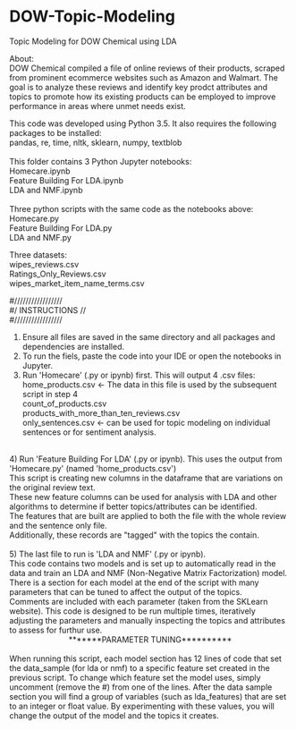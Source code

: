 # DOW-Topic-Modeling
Topic Modeling for DOW Chemical using LDA<BR>

About: <BR>
DOW Chemical compiled a file of online reviews of their products, scraped from prominent ecommerce websites such as Amazon and Walmart. The goal is to analyze these reviews and identify key prodct attributes and topics to promote how its existing products can be employed to improve performance in areas where unmet needs exist. 

This code was developed using Python 3.5. It also requires the following packages to be installed:<BR>
pandas, re, time, nltk, sklearn, numpy, textblob<BR>
<BR>
This folder contains 3 Python Jupyter notebooks:<BR>
Homecare.ipynb<BR>
Feature Building For LDA.ipynb<BR>
LDA and NMF.ipynb<BR>
<BR>
Three python scripts with the same code as the notebooks above:<BR>
Homecare.py<BR>
Feature Building For LDA.py<BR>
LDA and NMF.py<BR>
	
Three datasets:<BR>
wipes_reviews.csv<BR>
Ratings_Only_Reviews.csv<BR>
wipes_market_item_name_terms.csv<BR>


#/////////////////<BR>
#/ INSTRUCTIONS //<BR>
#/////////////////<BR>

1) Ensure all files are saved in the same directory and all packages and dependencies are installed.<BR>
2) To run the fiels, paste the code into your IDE or open the notebooks in Jupyter.<BR>
3) Run 'Homecare' (.py or ipynb) first. This will output 4 .csv files:<BR>
home_products.csv    <- The data in this file is used by the subsequent script in step 4 <BR>
count_of_products.csv <BR>
products_with_more_than_ten_reviews.csv <BR>
only_sentences.csv <- can be used for topic modeling on individual sentences or for sentiment analysis. <BR>
<BR>
4) Run 'Feature Building For LDA' (.py or ipynb). This uses the output from 'Homecare.py' (named 'home_products.csv') <BR>
This script is creating new columns in the dataframe that are variations on the original review text. <BR>
These new feature columns can be used for analysis with LDA and other algorithms to determine if better topics/attributes can be identified. <BR>
The features that are built are applied to both the file with the whole review and the sentence only file. <BR>
Additionally, these records are "tagged" with the topics the contain. <BR>
<BR>
5) The last file to run is 'LDA and NMF' (.py or ipynb). <BR>
This code contains two models and is set up to automatically read in the data and train an LDA and NMF (Non-Negative Matrix Factorization) model. <BR>
There is a section for each model at the end of the script with many parameters that can be tuned to affect the output of the topics. <BR>
Comments are included with each parameter (taken from the SKLearn website). This code is designed to be run multiple times, iteratively adjusting the parameters and manually inspecting the topics and attributes to assess for furthur use. <BR>
				
<center>*******PARAMETER TUNING**********</center><BR>
When running this script, each model section has 12 lines of code that set the data_sample (for lda or nmf) to a specific feature set created in the previous script. To change which feature set the model uses, simply uncomment (remove the #) from one of the lines. After the data sample section you will find a group of variables (such as lda_features) that are set to an integer or float value. By experimenting with these values, you will change the output of the model and the topics it creates. 
